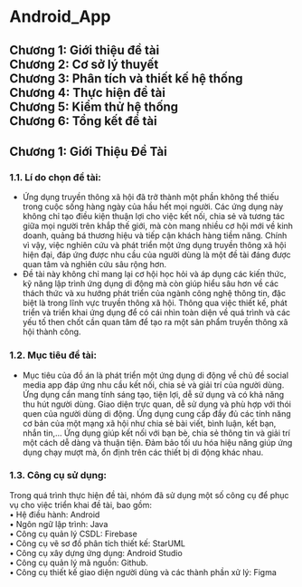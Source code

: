# Android_App<br>
**Chương 1: Giới thiệu đề tài<br>
Chương 2: Cơ sở lý thuyết<br>
Chương 3: Phân tích và thiết kế hệ thống<br>
Chương 4: Thực hiện đề tài<br>
Chương 5: Kiểm thử hệ thống<br>
Chương 6: Tổng kết đề tài**<br>
-------------------------------------------------------------------------------------------------------------------
## Chương 1: Giới Thiệu Đề Tài<br>

### 1.1. Lí do chọn đề tài:<br>
- Ứng dụng truyền thông xã hội đã trở thành một phần không thể thiếu trong cuộc sống hàng ngày của hầu hết mọi người. Các ứng dụng này không chỉ tạo điều kiện thuận lợi cho việc kết nối, chia sẻ và tương tác giữa mọi người trên khắp thế giới, mà còn mang nhiều cơ hội mới về kinh doanh, quảng bá thương hiệu và tiếp cận khách hàng tiềm năng. Chính vì vậy, việc nghiên cứu và phát triển một ứng dụng truyền thông xã hội hiện đại, đáp ứng được nhu cầu của người dùng là một đề tài đáng được quan tâm và nghiên cứu sâu rộng hơn.<br>
- Đề tài này không chỉ mang lại cơ hội học hỏi và áp dụng các kiến thức, kỹ năng lập trình ứng dụng di động mà còn giúp hiểu sâu hơn về các thách thức và xu hướng phát triển của ngành công nghệ thông tin, đặc biệt là trong lĩnh vực truyền thông xã hội. Thông qua việc thiết kế, phát triển và triển khai ứng dụng để có cái nhìn toàn diện về quá trình và các yếu tố then chốt cần quan tâm để tạo ra một sản phẩm truyền thông xã hội thành công.<br>
### 1.2. Mục tiêu đề tài:<br>
- Mục tiêu của đồ án là phát triển một ứng dụng di động về chủ đề social media app đáp ứng nhu cầu kết nối, chia sẻ và giải trí của người dùng. Ứng dụng cần mang tính sáng tạo, tiện lợi, dễ sử dụng và có khả năng thu hút người dùng. Giao diện trực quan, dễ sử dụng và phù hợp với thói quen của người dùng di động. Ứng dụng cung cấp đầy đủ các tính năng cơ bản của một mạng xã hội như chia sẻ bài viết, bình luận, kết bạn, nhắn tin,... Ứng dụng giúp kết nối với bạn bè, chia sẻ thông tin và giải trí một cách dễ dàng và thuận tiện. Đảm bảo tối ưu hóa hiệu năng giúp ứng dụng chạy mượt mà, ổn định trên các thiết bị di động khác nhau.<br>
### 1.3. Công cụ sử dụng:<br>
Trong quá trình thực hiện đề tài, nhóm đã sử dụng một số công cụ để phục vụ cho việc
triển khai đề tài, bao gồm:<br> 
•	Hệ điều hành: Android<br>
•	Ngôn ngữ lập trình: Java<br>
•	Công cụ quản lý CSDL: Firebase<br>
•	Công cụ vẽ sơ đồ phân tích thiết kế: StarUML<br>
•	Công cụ xây dựng ứng dụng: Android Studio<br>
•	Công cụ quản lý mã nguồn: Github.<br>
•	Công cụ thiết kế giao diện người dùng và các thành phần xử lý: Figma<br>

